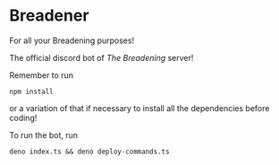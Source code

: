 # Breadener
For all your Breadening purposes!

The official discord bot of *The Breadening* server!

Remember to run
```
npm install
```
or a variation of that if necessary to install all the dependencies before coding!

To run the bot, run
```
deno index.ts && deno deploy-commands.ts
```
